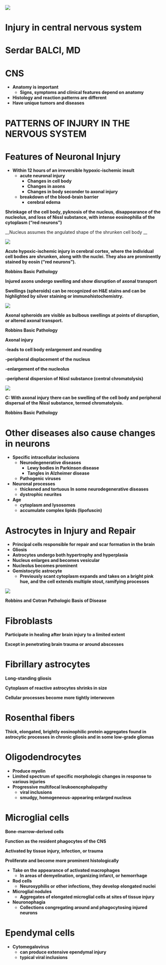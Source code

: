 ![](img%5CInjury-in-central-nervous-system0.jpg)

# Injury in central nervous system

# Serdar BALCI, MD

# CNS

* __Anatomy is important__
  * __Signs\, symptoms and clinical features depend on anatomy__
* __Histology and reaction patterns are different__
* __Have unique tumors and diseases__

# PATTERNS OF INJURY IN THE NERVOUS SYSTEM

# Features of Neuronal Injury

* __Within 12 hours of an irreversible hypoxic\-ischemic insult__
  * __acute neuronal injury__
    * __Changes in cell body__
    * __Changes in axons__
    * __Changes in body seconder to axonal injury__
  * __breakdown of the blood\-brain barrier__
    * __cerebral edema__

__Shrinkage of the cell body\, pyknosis of the nucleus\, disappearance of the nucleolus\, and loss of Nissl substance\, with intense eosinophilia of the cytoplasm \(“red neurons”\)__

__Nucleus assumes the angulated shape of the shrunken cell body __

![](img%5CInjury-in-central-nervous-system1.png)

__Acute hypoxic\-ischemic injury in cerebral cortex\, where the individual cell bodies are shrunken\, along with the nuclei\. They also are prominently stained by eosin \(“red neurons”\)\.__

__Robbins Basic Pathology__

__Injured axons undergo swelling and show disruption of axonal transport__

__Swellings \(spheroids\) can be recognized on H&E stains and can be highlighted by silver staining or immunohistochemistry\.__

![](img%5CInjury-in-central-nervous-system2.png)

__Axonal spheroids are visible as bulbous swellings at points of disruption\, or altered axonal transport\.__

__Robbins Basic Pathology__

__Axonal injury__

__\-leads to cell body enlargement and rounding__

__\-peripheral displacement of the nucleus__

__\-enlargement of the nucleolus__

__\-peripheral dispersion of Nissl substance \(central chromatolysis\)__

![](img%5CInjury-in-central-nervous-system3.png)

__C: With axonal injury there can be swelling of the cell body and peripheral dispersal of the Nissl substance\, termed chromatolysis\.__

__Robbins Basic Pathology__

# Other diseases also cause changes in neurons

* __Specific intracellular inclusions__
  * __Neurodegenerative diseases__
    * __Lewy bodies in Parkinson disease__
    * __Tangles in Alzheimer disease__
  * __Pathogenic viruses__
* __Neuronal processes__
  * __thickened and tortuous In some neurodegenerative diseases__
  * __dystrophic neurites__
* __Age__
  * __cytoplasm and lysosomes__
  * __accumulate complex lipids \(lipofuscin\)__

# Astrocytes in Injury and Repair

* __Principal cells responsible for repair and scar formation in the brain__
* __Gliosis__
* __Astrocytes undergo both hypertrophy and hyperplasia__
* __Nucleus enlarges and becomes vesicular__
* __Nucleolus becomes prominent__
* __Gemistocytic astrocyte__
  * __Previously scant cytoplasm expands and takes on a bright pink hue\, and the cell extends multiple stout\, ramifying processes__

![](img%5CInjury-in-central-nervous-system4.png)

__Robbins and Cotran Pathologic Basis of Disease__

# Fibroblasts

__Participate in healing after brain injury to a limited extent__

__Except in penetrating brain trauma or around abscesses__

# Fibrillary astrocytes

__Long\-standing gliosis__

__Cytoplasm of reactive astrocytes shrinks in size__

__Cellular processes become more tightly interwoven__

# Rosenthal fibers

__Thick\, elongated\, brightly eosinophilic protein aggregates found in astrocytic processes in chronic gliosis and in some low\-grade gliomas__

# Oligodendrocytes

* __Produce myelin__
* __Limited spectrum of specific morphologic changes in response to various injuries__
* __Progressive multifocal leukoencephalopathy__
  * __viral inclusions__
  * __smudgy\, homogeneous\-appearing enlarged nucleus__

# Microglial cells

__Bone\-marrow–derived cells__

__Function as the resident phagocytes of the CNS__

__Activated by tissue injury\, infection\, or trauma__

__Proliferate and become more prominent histologically__

* __Take on the appearance of activated macrophages__
  * __In areas of demyelination\, organizing infarct\, or hemorrhage__
* __Rod cells__
  * __Neurosyphilis or other infections\, they develop elongated nuclei__
* __Microglial nodules__
  * __Aggregates of elongated microglial cells at sites of tissue injury__
* __Neuronophagia__
  * __Collections congregating around and phagocytosing injured neurons__

# Ependymal cells

* __Cytomegalovirus__
  * __can produce extensive ependymal injury__
  * __typical viral inclusions__

